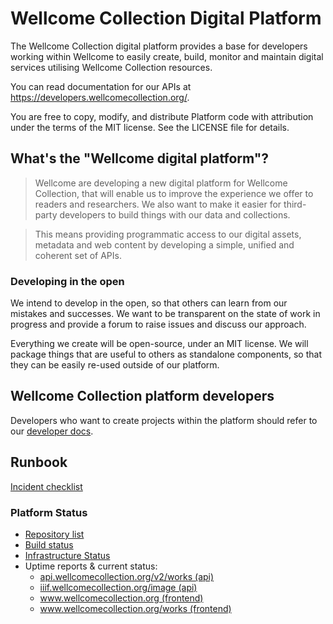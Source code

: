 # Wellcome Collection Digital Platform

The Wellcome Collection digital platform provides a base for developers working within Wellcome to easily create, build, monitor and maintain digital services utilising Wellcome Collection resources.

You can read documentation for our APIs at <https://developers.wellcomecollection.org/>.

You are free to copy, modify, and distribute Platform code with attribution under the terms of the MIT license. See the LICENSE file for details.

## What's the "Wellcome digital platform"?

> Wellcome are developing a new digital platform for Wellcome Collection, that will enable us to improve the experience we offer to readers and researchers. We also want to make it easier for third-party developers to build things with our data and collections.

> This means providing programmatic access to our digital assets, metadata and web content by developing a simple, unified and coherent set of APIs.

### Developing in the open
We intend to develop in the open, so that others can learn from our mistakes and successes. We  want to be transparent on the state of work in progress and provide a forum to raise issues and discuss our approach.

Everything we create will be open-source, under an MIT license. We will package things that are useful to others as standalone components, so that they can be easily re-used outside of our platform.

## Wellcome Collection platform developers

Developers who want to create projects within the platform should refer to our [developer docs](docs/README.md).

## Runbook

[Incident checklist](https://gist.github.com/pollecuttn/ea32539d761288480cce3bbd6450a0ff)

### Platform Status

- [Repository list](docs/repositories.md)
- [Build status](https://travis-ci.org/wellcomecollection)
- [Infrastructure Status](https://wellcomecollection-platform-dashboard.s3.amazonaws.com/index.html)
- Uptime reports & current status:
    - [api.wellcomecollection.org/v2/works (api)](https://updown.io/qqek)
    - [iiif.wellcomecollection.org/image (api)](https://updown.io/dt4b)
    - [www.wellcomecollection.org (frontend)](https://updown.io/2cep)
    - [www.wellcomecollection.org/works (frontend)](https://updown.io/bhef)



